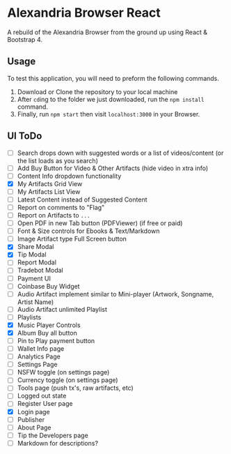 # Alexandria Browser React
A rebuild of the Alexandria Browser from the ground up using React & Bootstrap 4.

## Usage
To test this application, you will need to preform the following commands.
1. Download or Clone the repository to your local machine
2. After `cd`ing to the folder we just downloaded, run the `npm install` command.
3. Finally, run `npm start` then visit `localhost:3000` in your Browser.

## UI ToDo
- [ ] Search drops down with suggested words or a list of videos/content (or the list loads as you search)
- [ ] Add Buy Button for Video & Other Artifacts (hide video in xtra info)
- [ ] Content Info dropdown functionality
- [x] My Artifacts Grid View
- [ ] My Artifacts List View
- [ ] Latest Content instead of Suggested Content
- [ ] Report on comments to "Flag"
- [ ] Report on Artifacts to `...`
- [ ] Open PDF in new Tab button (PDFViewer) (if free or paid)
- [ ] Font & Size controls for Ebooks & Text/Markdown
- [ ] Image Artifact type Full Screen button
- [x] Share Modal
- [x] Tip Modal
- [ ] Report Modal
- [ ] Tradebot Modal
- [ ] Payment UI
- [ ] Coinbase Buy Widget
- [ ] Audio Artifact implement similar to Mini-player (Artwork, Songname, Artist Name)
- [ ] Audio Artifact unlimited Playlist
- [ ] Playlists
- [x] Music Player Controls
- [x] Album Buy all button
- [ ] Pin to Play payment button
- [ ] Wallet Info page
- [ ] Analytics Page
- [ ] Settings Page
- [ ] NSFW toggle (on settings page)
- [ ] Currency toggle (on settings page)
- [ ] Tools page (push tx's, raw artifacts, etc)
- [ ] Logged out state
- [ ] Register User page
- [x] Login page
- [ ] Publisher
- [ ] About Page
- [ ] Tip the Developers page
- [ ] Markdown for descriptions?
